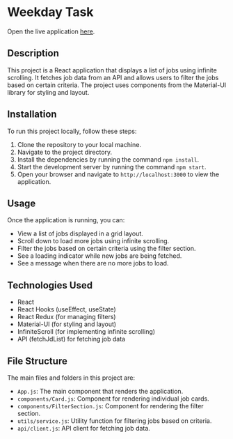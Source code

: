 # Weekday Task

Open the live application [here](https://weekdaytaskv1.vercel.app/).
   

## Description

This project is a React application that displays a list of jobs using infinite scrolling. It fetches job data from an API and allows users to filter the jobs based on certain criteria. The project uses components from the Material-UI library for styling and layout. 

## Installation

To run this project locally, follow these steps:

1. Clone the repository to your local machine.
2. Navigate to the project directory.
3. Install the dependencies by running the command `npm install`.
4. Start the development server by running the command `npm start`.
5. Open your browser and navigate to `http://localhost:3000` to view the application.

## Usage

Once the application is running, you can:

- View a list of jobs displayed in a grid layout.
- Scroll down to load more jobs using infinite scrolling.
- Filter the jobs based on certain criteria using the filter section.
- See a loading indicator while new jobs are being fetched.
- See a message when there are no more jobs to load.

## Technologies Used

- React
- React Hooks (useEffect, useState)
- React Redux (for managing filters)
- Material-UI (for styling and layout)
- InfiniteScroll (for implementing infinite scrolling)
- API (fetchJdList) for fetching job data

## File Structure

The main files and folders in this project are:

- `App.js`: The main component that renders the application.
- `components/Card.js`: Component for rendering individual job cards.
- `components/FilterSection.js`: Component for rendering the filter section.
- `utils/service.js`: Utility function for filtering jobs based on criteria.
- `api/client.js`: API client for fetching job data.


